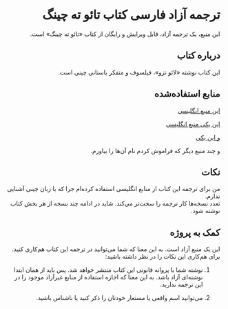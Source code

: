 <div dir="rtl">

# ترجمه آزاد فارسی کتاب تائو ته چینگ

این منبع، یک ترجمه آزاد، قابل ویرایش و رایگان از کتاب «تائو ته چینگ» است.

## درباره کتاب

این کتاب نوشته «لائو تزو»، فیلسوف و متفکر باستانی چینی است.

## منابع استفاده‌شده



[این منبع انگلیسی](https://github.com/lovingawareness/tao-te-ching)

[این یکی منبع انگلیسی](https://standardebooks.org/ebooks/laozi/tao-te-ching/james-legge)

[و این یکی](http://classics.mit.edu/Lao/taote.mb.txt)

و چند منبع دیگر که فراموش کردم نام آن‌ها را بیاورم.

## نکات

من برای ترجمه این کتاب از منابع انگلیسی استفاده کرده‌ام جرا که با زبان چینی آشنایی ندارم.  
تعدد نسخه‌ها کار ترجمه را سخت‌تر می‌کند. شاید در ادامه چند نسخه از هر بخش کتاب نوشته شود.

## کمک به پروژه

این یک منبع آزاد است. به این معنا که شما می‌توانید در ترجمه این کتاب هم‌کاری کنید.  
برای هم‌کاری این نکات را در نظر داشته باشید:

1. نوشته شما با پروانه قانونی این کتاب منتشر خواهد شد. پس باید از همان ابتدا نوشته‌ای آزاد باشد. به این معنا که اجازه استفاده از منابع غیرآزاد موجود را در این ترجمه ندارید.

2. می‌توانید اسم واقعی یا مستعار خودتان را ذکر کنید یا ناشناس باشید.

</div>